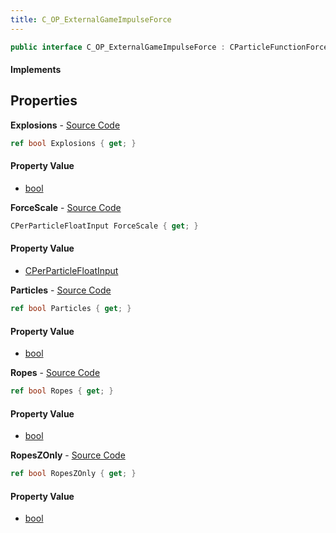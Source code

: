```yaml
---
title: C_OP_ExternalGameImpulseForce
---
```


```csharp
public interface C_OP_ExternalGameImpulseForce : CParticleFunctionForce, CParticleFunction, ISchemaClass<CParticleFunction>, ISchemaClass<CParticleFunctionForce>, ISchemaClass<C_OP_ExternalGameImpulseForce>, ISchemaField, ISchemaClass, INativeHandle
```

#### Implements

## Properties

**Explosions** - [Source Code](https://github.com/swiftly-solution/swiftlys2/blob/master/managed/src/SwiftlyS2.Generated/Schemas/Interfaces/C_OP_ExternalGameImpulseForce.cs#L22)

```csharp
ref bool Explosions { get; }
```

#### Property Value

- [bool](https://learn.microsoft.com/dotnet/api/system.boolean)

**ForceScale** - [Source Code](https://github.com/swiftly-solution/swiftlys2/blob/master/managed/src/SwiftlyS2.Generated/Schemas/Interfaces/C_OP_ExternalGameImpulseForce.cs#L16)

```csharp
CPerParticleFloatInput ForceScale { get; }
```

#### Property Value

- [CPerParticleFloatInput](/docs/api/shared/schemadefinitions/cperparticlefloatinput)

**Particles** - [Source Code](https://github.com/swiftly-solution/swiftlys2/blob/master/managed/src/SwiftlyS2.Generated/Schemas/Interfaces/C_OP_ExternalGameImpulseForce.cs#L24)

```csharp
ref bool Particles { get; }
```

#### Property Value

- [bool](https://learn.microsoft.com/dotnet/api/system.boolean)

**Ropes** - [Source Code](https://github.com/swiftly-solution/swiftlys2/blob/master/managed/src/SwiftlyS2.Generated/Schemas/Interfaces/C_OP_ExternalGameImpulseForce.cs#L18)

```csharp
ref bool Ropes { get; }
```

#### Property Value

- [bool](https://learn.microsoft.com/dotnet/api/system.boolean)

**RopesZOnly** - [Source Code](https://github.com/swiftly-solution/swiftlys2/blob/master/managed/src/SwiftlyS2.Generated/Schemas/Interfaces/C_OP_ExternalGameImpulseForce.cs#L20)

```csharp
ref bool RopesZOnly { get; }
```

#### Property Value

- [bool](https://learn.microsoft.com/dotnet/api/system.boolean)

